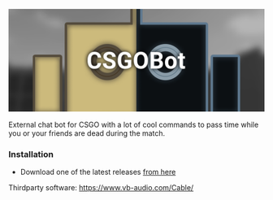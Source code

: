 ![CSGOBotBanner](https://raw.githubusercontent.com/unaryinc/Unary.CSGOBot/master/Images/Banner.png)

External chat bot for CSGO with a lot of cool commands to pass time while you or your friends are dead during the match.

### Installation

* Download one of the latest releases [from here](https://github.com/unaryinc/Unary.CSGOBot/releases/latest)


Thirdparty software:
https://www.vb-audio.com/Cable/

